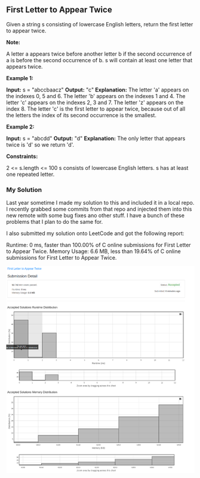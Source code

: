 ## First Letter to Appear Twice

Given a string s consisting of lowercase English letters, return the first letter to appear twice.

**Note:**

A letter a appears twice before another letter b if the second occurrence of a is before the second occurrence of b.
s will contain at least one letter that appears twice.

**Example 1:**

**Input:** s = "abccbaacz"
**Output:** "c"
**Explanation:**
The letter 'a' appears on the indexes 0, 5 and 6.
The letter 'b' appears on the indexes 1 and 4.
The letter 'c' appears on the indexes 2, 3 and 7.
The letter 'z' appears on the index 8.
The letter 'c' is the first letter to appear twice, because out of all the letters the index of its second occurrence is the smallest.

**Example 2:**

**Input:** s = "abcdd"
**Output:** "d"
**Explanation:**
The only letter that appears twice is 'd' so we return 'd'.

**Constraints:**

2 <= s.length <= 100
s consists of lowercase English letters.
s has at least one repeated letter.

### My Solution

Last year sometime I made my solution to this and included it in a local repo.  I recently grabbed some commits from
that repo and injected them into this new remote with some bug fixes ano other stuff.  I have a bunch of these problems
that I plan to do the same for.

I also submitted my solution onto LeetCode and got the following report:

Runtime: 0 ms, faster than 100.00% of C online submissions for First Letter to Appear Twice.
Memory Usage: 6.6 MB, less than 19.64% of C online submissions for First Letter to Appear Twice.


![Submission report](images/Screenshot_20231113_155125.png)
